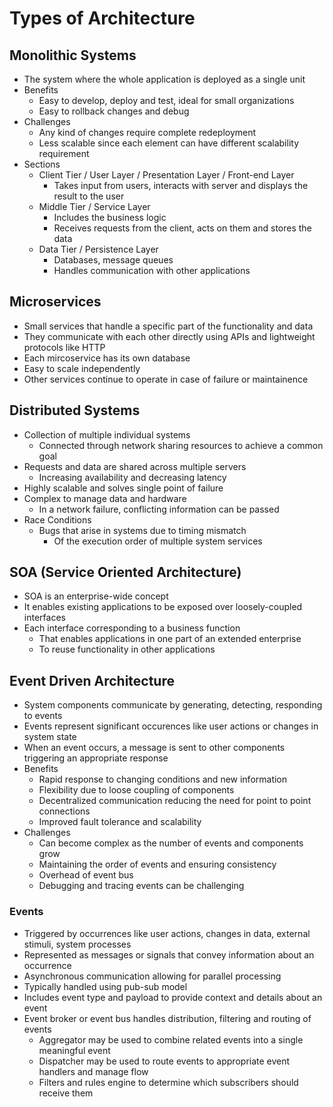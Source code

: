 # Types of Architecture

## Monolithic Systems

-   The system where the whole application is deployed as a single unit
-   Benefits
    -   Easy to develop, deploy and test, ideal for small organizations
    -   Easy to rollback changes and debug
-   Challenges
    -   Any kind of changes require complete redeployment
    -   Less scalable since each element can have different scalability requirement
-   Sections
    -   Client Tier / User Layer / Presentation Layer / Front-end Layer
        -   Takes input from users, interacts with server and displays the result to the user
    -   Middle Tier / Service Layer
        -   Includes the business logic
        -   Receives requests from the client, acts on them and stores the data
    -   Data Tier / Persistence Layer
        -   Databases, message queues
        -   Handles communication with other applications

## Microservices

-   Small services that handle a specific part of the functionality and data
-   They communicate with each other directly using APIs and lightweight protocols like HTTP
-   Each mircoservice has its own database
-   Easy to scale independently
-   Other services continue to operate in case of failure or maintainence

## Distributed Systems

-   Collection of multiple individual systems
    -   Connected through network sharing resources to achieve a common goal
-   Requests and data are shared across multiple servers
    -   Increasing availability and decreasing latency
-   Highly scalable and solves single point of failure
-   Complex to manage data and hardware
    -   In a network failure, conflicting information can be passed
-   Race Conditions
    -   Bugs that arise in systems due to timing mismatch
        -   Of the execution order of multiple system services

## SOA (Service Oriented Architecture)

-   SOA is an enterprise-wide concept
-   It enables existing applications to be exposed over loosely-coupled interfaces
-   Each interface corresponding to a business function
    -   That enables applications in one part of an extended enterprise
    -   To reuse functionality in other applications

## Event Driven Architecture

-   System components communicate by generating, detecting, responding to events
-   Events represent significant occurences like user actions or changes in system state
-   When an event occurs, a message is sent to other components triggering an appropriate response
-   Benefits
    -   Rapid response to changing conditions and new information
    -   Flexibility due to loose coupling of components
    -   Decentralized communication reducing the need for point to point connections
    -   Improved fault tolerance and scalability
-   Challenges
    -   Can become complex as the number of events and components grow
    -   Maintaining the order of events and ensuring consistency
    -   Overhead of event bus
    -   Debugging and tracing events can be challenging

### Events

-   Triggered by occurrences like user actions, changes in data, external stimuli, system processes
-   Represented as messages or signals that convey information about an occurrence
-   Asynchronous communication allowing for parallel processing
-   Typically handled using pub-sub model
-   Includes event type and payload to provide context and details about an event
-   Event broker or event bus handles distribution, filtering and routing of events
    -   Aggregator may be used to combine related events into a single meaningful event
    -   Dispatcher may be used to route events to appropriate event handlers and manage flow
    -   Filters and rules engine to determine which subscribers should receive them
